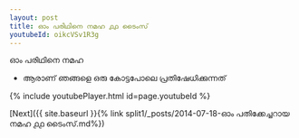 ```yaml
---
layout: post
title: ഓം പരിഥിനെ നമഹ ൧൧ ടൈംസ്
youtubeId: oikcVSv1R3g
---
```

 
 
 ഓം പരിഥിനെ നമഹ 
 
 -  ആരാണ് ഞങ്ങളെ ഒരു കോട്ടപോലെ പ്രതിഷേധിക്കുന്നത് 
 
  
 
  
 
 
 
 
 
 


{% include youtubePlayer.html id=page.youtubeId %}
 
[Next]({{ site.baseurl }}{% link  split1/_posts/2014-07-18-ഓം പതിക്കേച്ചറായ നമഹ ൧൧ ടൈംസ്.md%})
 
